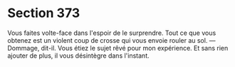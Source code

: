 # Section 373

Vous faites volte-face dans l'espoir de le surprendre. Tout ce que 
vous obtenez est un violent coup de crosse qui vous envoie rouler 
au sol. — Dommage, dit-il. Vous étiez le sujet rêvé pour mon 
expérience. 
Et sans rien ajouter de plus, il vous désintègre dans l'instant.